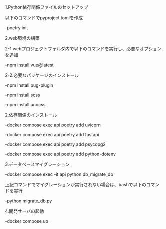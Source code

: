 1.Python依存関係ファイルのセットアップ
 
 以下のコマンドでpyproject.tomlを作成

-poetry init

2.web環境の構築

2-1.webプロジェクトフォルダ内で以下のコマンドを実行し、必要なオプションを追加

-npm install vue@latest

2-2.必要なパッケージのインストール

-npm install pug-plugin

-npm install scss

-npm install unocss

2.依存関係のインストール

-docker compose exec api poetry add uvicorn

-docker compose exec api poetry add fastapi

-docker compose exec api poetry add psycopg2

-docker compose exec api poetry add python-dotenv

3.データベースマイグレーション

-docker compose exec -it api python db_migrate_db

上記コマンドでマイグレーションが実行されない場合は、bashで以下のコマンドを実行

-python migrate_db.py

4.開発サーバの起動

-docker compose up


